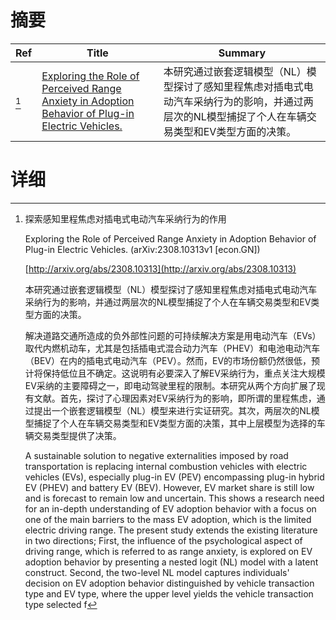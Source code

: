 # 摘要

| Ref | Title | Summary |
| --- | --- | --- |
| [^1] | [Exploring the Role of Perceived Range Anxiety in Adoption Behavior of Plug-in Electric Vehicles.](http://arxiv.org/abs/2308.10313) | 本研究通过嵌套逻辑模型（NL）模型探讨了感知里程焦虑对插电式电动汽车采纳行为的影响，并通过两层次的NL模型捕捉了个人在车辆交易类型和EV类型方面的决策。 |

# 详细

[^1]: 探索感知里程焦虑对插电式电动汽车采纳行为的作用

    Exploring the Role of Perceived Range Anxiety in Adoption Behavior of Plug-in Electric Vehicles. (arXiv:2308.10313v1 [econ.GN])

    [http://arxiv.org/abs/2308.10313](http://arxiv.org/abs/2308.10313)

    本研究通过嵌套逻辑模型（NL）模型探讨了感知里程焦虑对插电式电动汽车采纳行为的影响，并通过两层次的NL模型捕捉了个人在车辆交易类型和EV类型方面的决策。

    

    解决道路交通所造成的负外部性问题的可持续解决方案是用电动汽车（EVs）取代内燃机动车，尤其是包括插电式混合动力汽车（PHEV）和电池电动汽车（BEV）在内的插电式电动汽车（PEV）。然而，EV的市场份额仍然很低，预计将保持低位且不确定。这说明有必要深入了解EV采纳行为，重点关注大规模EV采纳的主要障碍之一，即电动驾驶里程的限制。本研究从两个方向扩展了现有文献。首先，探讨了心理因素对EV采纳行为的影响，即所谓的里程焦虑，通过提出一个嵌套逻辑模型（NL）模型来进行实证研究。其次，两层次的NL模型捕捉了个人在车辆交易类型和EV类型方面的决策，其中上层模型为选择的车辆交易类型提供了决策。

    A sustainable solution to negative externalities imposed by road transportation is replacing internal combustion vehicles with electric vehicles (EVs), especially plug-in EV (PEV) encompassing plug-in hybrid EV (PHEV) and battery EV (BEV). However, EV market share is still low and is forecast to remain low and uncertain. This shows a research need for an in-depth understanding of EV adoption behavior with a focus on one of the main barriers to the mass EV adoption, which is the limited electric driving range. The present study extends the existing literature in two directions; First, the influence of the psychological aspect of driving range, which is referred to as range anxiety, is explored on EV adoption behavior by presenting a nested logit (NL) model with a latent construct. Second, the two-level NL model captures individuals' decision on EV adoption behavior distinguished by vehicle transaction type and EV type, where the upper level yields the vehicle transaction type selected f
    

